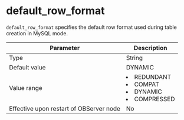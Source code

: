 default_row_format
=======================================

`default_row_format` specifies the default row format used during table creation in MySQL mode.


| **Parameter** | **Description** |
|------------------|-----------------------------------------------------------------------------------------------------------------------------------------------------------------------------------------------------------|
| Type | String |
| Default value | DYNAMIC |
| Value range | <li> REDUNDANT   <li> COMPAT   <li> DYNAMIC   <li> COMPRESSED |
| Effective upon restart of OBServer node | No |